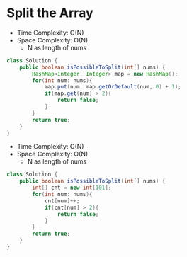 # Split the Array

- Time Complexity: O(N)
- Space Complexity: O(N)
  - N as length of nums

```java
class Solution {
    public boolean isPossibleToSplit(int[] nums) {
        HashMap<Integer, Integer> map = new HashMap();
        for(int num: nums){
            map.put(num, map.getOrDefault(num, 0) + 1);
            if(map.get(num) > 2){
                return false;
            }
        }
        return true;
    }
}
```

- Time Complexity: O(N)
- Space Complexity: O(N)
  - N as length of nums

```java
class Solution {
    public boolean isPossibleToSplit(int[] nums) {
        int[] cnt = new int[101];
        for(int num: nums){
            cnt[num]++;
            if(cnt[num] > 2){
                return false;
            }
        }
        return true;
    }
}
```
